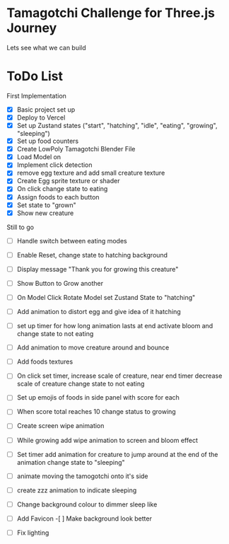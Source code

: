 # Tamagotchi Challenge for Three.js Journey

Lets see what we can build

# ToDo List

First Implementation

- [x] Basic project set up
- [x] Deploy to Vercel
- [x] Set up Zustand states ("start", "hatching", "idle", "eating", "growing", "sleeping")
- [x] Set up food counters
- [x] Create LowPoly Tamagotchi Blender File
- [x] Load Model on
- [x] Implement click detection
- [x] remove egg texture and add small creature texture
- [x] Create Egg sprite texture or shader
- [x] On click change state to eating
- [x] Assign foods to each button
- [x] Set state to "grown"
- [x] Show new creature

Still to go

- [ ] Handle switch between eating modes
- [ ] Enable Reset, change state to hatching
      background
- [ ] Display message "Thank you for growing this creature"
- [ ] Show Button to Grow another

- [ ] On Model Click Rotate Model set Zustand State to "hatching"
- [ ] Add animation to distort egg and give idea of it hatching
- [ ] set up timer for how long animation lasts at end activate bloom and change state to not eating
- [ ] Add animation to move creature around and bounce
- [ ] Add foods textures
- [ ] On click set timer, increase scale of creature, near end timer decrease scale of creature change state to not eating
- [ ] Set up emojis of foods in side panel with score for each
- [ ] When score total reaches 10 change status to growing
- [ ] Create screen wipe animation
- [ ] While growing add wipe animation to screen and bloom effect
- [ ] Set timer add animation for creature to jump around at the end of the animation change state to "sleeping"
- [ ] animate moving the tamogotchi onto it's side
- [ ] create zzz animation to indicate sleeping
- [ ] Change background colour to dimmer sleep like
- [ ] Add Favicon -[ ] Make background look better
- [ ] Fix lighting
